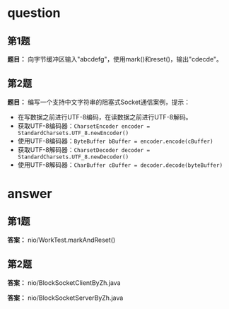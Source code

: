 # question

## 第1题
**题目：** 向字节缓冲区输入"abcdefg"，使用mark()和reset()，输出"cdecde"。

## 第2题
**题目：** 编写一个支持中文字符串的阻塞式Socket通信案例，提示：
- 在写数据之前进行UTF-8编码，在读数据之前进行UTF-8解码。
- 获取UTF-8编码器：`CharsetEncoder encoder = StandardCharsets.UTF_8.newEncoder()`
- 使用UTF-8编码器：`ByteBuffer bBuffer = encoder.encode(cBuffer)`
- 获取UTF-8解码器：`CharsetDecoder decoder = StandardCharsets.UTF_8.newDecoder()`
- 使用UTF-8解码器：`CharBuffer cBuffer = decoder.decode(byteBuffer)`

# answer

## 第1题
**答案：** nio/WorkTest.markAndReset()

## 第2题
**答案：** nio/BlockSocketClientByZh.java

**答案：** nio/BlockSocketServerByZh.java